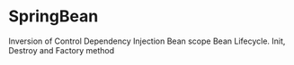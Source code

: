 # SpringBean
Inversion of Control
Dependency Injection
Bean scope
Bean Lifecycle. Init, Destroy and Factory method
